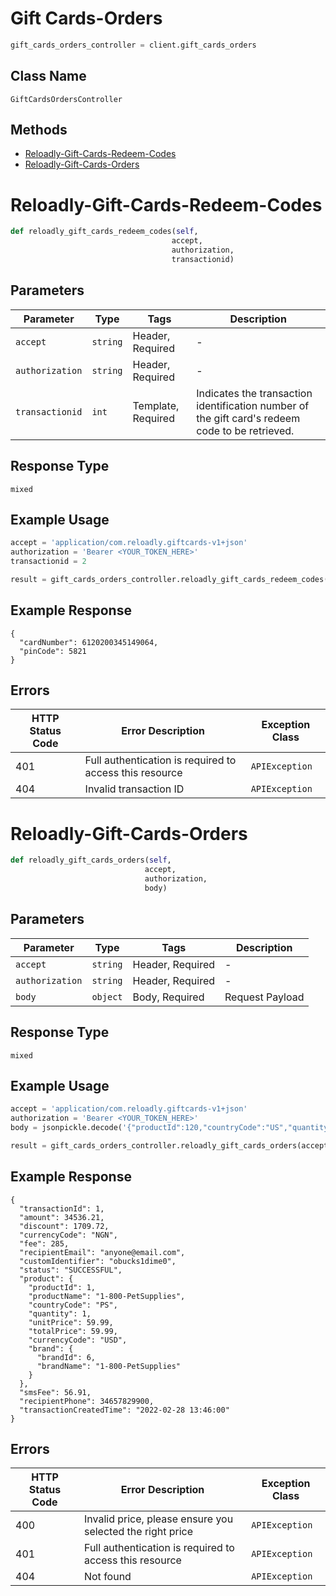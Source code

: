 # Gift Cards-Orders

```python
gift_cards_orders_controller = client.gift_cards_orders
```

## Class Name

`GiftCardsOrdersController`

## Methods

* [Reloadly-Gift-Cards-Redeem-Codes](../../doc/controllers/gift-cards-orders.md#reloadly-gift-cards-redeem-codes)
* [Reloadly-Gift-Cards-Orders](../../doc/controllers/gift-cards-orders.md#reloadly-gift-cards-orders)


# Reloadly-Gift-Cards-Redeem-Codes

```python
def reloadly_gift_cards_redeem_codes(self,
                                    accept,
                                    authorization,
                                    transactionid)
```

## Parameters

| Parameter | Type | Tags | Description |
|  --- | --- | --- | --- |
| `accept` | `string` | Header, Required | - |
| `authorization` | `string` | Header, Required | - |
| `transactionid` | `int` | Template, Required | Indicates the transaction identification number of the gift card's redeem code to be retrieved. |

## Response Type

`mixed`

## Example Usage

```python
accept = 'application/com.reloadly.giftcards-v1+json'
authorization = 'Bearer <YOUR_TOKEN_HERE>'
transactionid = 2

result = gift_cards_orders_controller.reloadly_gift_cards_redeem_codes(accept, authorization, transactionid)
```

## Example Response

```
{
  "cardNumber": 6120200345149064,
  "pinCode": 5821
}
```

## Errors

| HTTP Status Code | Error Description | Exception Class |
|  --- | --- | --- |
| 401 | Full authentication is required to access this resource | `APIException` |
| 404 | Invalid transaction ID | `APIException` |


# Reloadly-Gift-Cards-Orders

```python
def reloadly_gift_cards_orders(self,
                              accept,
                              authorization,
                              body)
```

## Parameters

| Parameter | Type | Tags | Description |
|  --- | --- | --- | --- |
| `accept` | `string` | Header, Required | - |
| `authorization` | `string` | Header, Required | - |
| `body` | `object` | Body, Required | Request Payload |

## Response Type

`mixed`

## Example Usage

```python
accept = 'application/com.reloadly.giftcards-v1+json'
authorization = 'Bearer <YOUR_TOKEN_HERE>'
body = jsonpickle.decode('{"productId":120,"countryCode":"US","quantity":1,"unitPrice":1,"customIdentifier":"obucks10","senderName":"John Doe","recipientEmail":"anyone@email.com","recipientPhoneDetails":{"countryCode":"ES","phoneNumber":"657228901"}}')

result = gift_cards_orders_controller.reloadly_gift_cards_orders(accept, authorization, body)
```

## Example Response

```
{
  "transactionId": 1,
  "amount": 34536.21,
  "discount": 1709.72,
  "currencyCode": "NGN",
  "fee": 285,
  "recipientEmail": "anyone@email.com",
  "customIdentifier": "obucks1dime0",
  "status": "SUCCESSFUL",
  "product": {
    "productId": 1,
    "productName": "1-800-PetSupplies",
    "countryCode": "PS",
    "quantity": 1,
    "unitPrice": 59.99,
    "totalPrice": 59.99,
    "currencyCode": "USD",
    "brand": {
      "brandId": 6,
      "brandName": "1-800-PetSupplies"
    }
  },
  "smsFee": 56.91,
  "recipientPhone": 34657829900,
  "transactionCreatedTime": "2022-02-28 13:46:00"
}
```

## Errors

| HTTP Status Code | Error Description | Exception Class |
|  --- | --- | --- |
| 400 | Invalid price, please ensure you selected the right price | `APIException` |
| 401 | Full authentication is required to access this resource | `APIException` |
| 404 | Not found | `APIException` |

